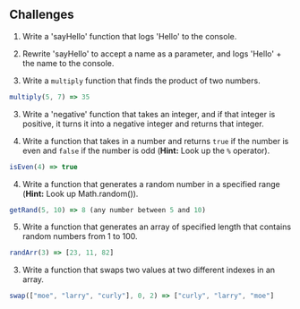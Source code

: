 ## Challenges

1. Write a 'sayHello' function that logs 'Hello' to the console.
  
2. Rewrite 'sayHello' to accept a name as a parameter, and logs 'Hello' + the name to the console.

3. Write a `multiply` function that finds the product of two numbers.

  ```js
  multiply(5, 7) => 35
  ```
3. Write a 'negative' function that takes an integer, and if that integer is positive, it turns it into a negative integer and returns that integer. 

2. Write a function that takes in a number and returns `true` if the number is even and `false` if the number is odd (**Hint:** Look up the `%` operator).

  ```js
  isEven(4) => true
  ```


4. Write a function that generates a random number in a specified range (**Hint:** Look up Math.random()).

  ```js
  getRand(5, 10) => 8 (any number between 5 and 10)
  ```


5. Write a function that generates an array of specified length that contains random numbers from 1 to 100.

  ```js
  randArr(3) => [23, 11, 82]
  ```

3. Write a function that swaps two values at two different indexes in an array.

  ```js
  swap(["moe", "larry", "curly"], 0, 2) => ["curly", "larry", "moe"]
  ```
